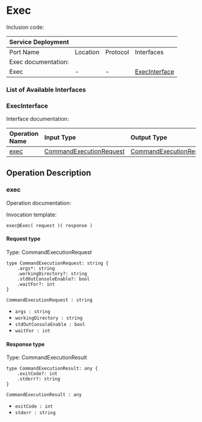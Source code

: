 # Exec

Inclusion code: 

| Service Deployment |  |  |  |
| :--- | :--- | :--- | :--- |
| Port Name | Location | Protocol | Interfaces |
| Exec documentation: |  |  |  |
| Exec | - | - | [ExecInterface](exec.md#ExecInterface) |

### List of Available Interfaces

### ExecInterface <a id="ExecInterface"></a>

Interface documentation:

| Operation Name | Input Type | Output Type | Faults |
| :--- | :--- | :--- | :--- |
| [exec](exec.md#exec) | [CommandExecutionRequest](exec.md#CommandExecutionRequest) | [CommandExecutionResult](exec.md#CommandExecutionResult) |  |

## Operation Description

### exec <a id="exec"></a>

Operation documentation:

Invocation template:

```jolie
exec@Exec( request )( response )
```

#### Request type <a id="CommandExecutionRequest"></a>

Type: CommandExecutionRequest

```jolie
type CommandExecutionRequest: string {
    .args*: string
    .workingDirectory?: string
    .stdOutConsoleEnable?: bool
    .waitFor?: int
}
```

`CommandExecutionRequest : string`

* `args : string`
* `workingDirectory : string`
* `stdOutConsoleEnable : bool`
* `waitFor : int`

#### Response type <a id="CommandExecutionResult"></a>

Type: CommandExecutionResult

```jolie
type CommandExecutionResult: any {
    .exitCode?: int
    .stderr?: string
}
```

`CommandExecutionResult : any`

* `exitCode : int`
* `stderr : string`

